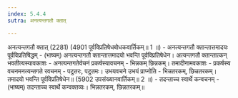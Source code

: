 ```yaml
---
index: 5.4.4
sutra: अनत्यन्तगतौ क्तात्

---
```

अनत्यन्तगतौ क्तात् (2281) (4901 पूर्वविप्रतिषेधबोधकवार्तिकम्॥ 1 ॥) - अनत्यन्तगतौ क्तान्तात्तमादयः पूर्वविप्रतिषिद्धम् - (भाष्यम्) अनत्यन्तगतौ क्तान्तात्तमादयो भवन्ति पूर्वविप्रतिषेधेन। अत्यन्तगतौ क्तान्तात्कन् भवतीत्यस्यावकाशः - अनत्यन्तगतेर्वचनं प्रकर्षस्यावचनम् - भिन्नकम् छिन्नकम्। तमादीनामवकाशः - प्रकर्षस्य वचनमनत्यन्तगते रवचनम् - पटुतरः, पटुतमः। उभयवचने उभयं प्राप्नोति - भिन्नतरकम्, छिन्नतरकम्। तमादयो भवन्ति पूर्वविप्रतिषेधेन॥ (5902 उपसंख्यानवार्तिकम्॥ 2 ॥) - तदन्ताच्च स्वार्थे कन्वचनम् - (भाष्यम्) तदन्ताच्च स्वार्थे कन्वक्तव्यः। भिन्नतरकम्, छिन्नतरकम्॥